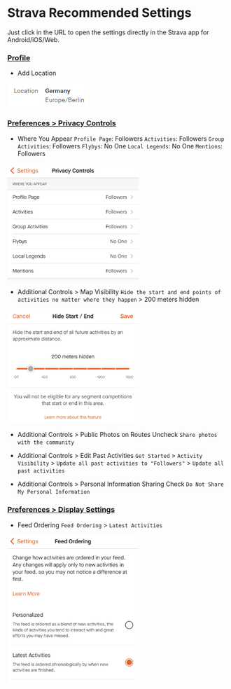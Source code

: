 # Strava Recommended Settings

Just click in the URL to open the settings directly in the Strava app for Android/iOS/Web.

### [Profile](https://www.strava.com/settings/profile)

- Add Location

<p align="left">
<img src="./media/strava-recommended-settings-location.png">
</p>


### [Preferences > Privacy Controls](https://www.strava.com/settings/privacy)

- Where You Appear
`Profile Page`: Followers
`Activities`: Followers
`Group Activities`: Followers
`Flybys`: No One
`Local Legends`: No One
`Mentions`: Followers

<p align="left">
<img src="./media/strava-recommended-settings-privacy-controls.png" width=300>
</p>

- Additional Controls > Map Visibility
`Hide the start and end points of activities no matter where they happen` > 200 meters hidden

<p align="left">
<img src="./media/strava-recommended-settings-map-visibility.png" width=300>
</p>

- Additional Controls > Public Photos on Routes
Uncheck `Share photos with the community`

- Additional Controls > Edit Past Activities
`Get Started` > `Activity Visibility` > `Update all past activities to "Followers"` > `Update all past activities`

- Additional Controls > Personal Information Sharing
Check `Do Not Share My Personal Information`


### [Preferences > Display Settings](https://www.strava.com/settings/display)

- Feed Ordering
`Feed Ordering` > `Latest Activities`

<p align="left">
<img src="./media/strava-recommended-settings-feed-ordering.png" width=300>
</p>
